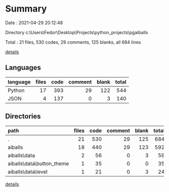 # Summary

Date : 2021-04-29 20:12:48

Directory c:\Users\Fedor\Desktop\Projects\python_projects\pgaiballs

Total : 21 files,  530 codes, 29 comments, 125 blanks, all 684 lines

[details](details.md)

## Languages
| language | files | code | comment | blank | total |
| :--- | ---: | ---: | ---: | ---: | ---: |
| Python | 17 | 393 | 29 | 122 | 544 |
| JSON | 4 | 137 | 0 | 3 | 140 |

## Directories
| path | files | code | comment | blank | total |
| :--- | ---: | ---: | ---: | ---: | ---: |
| . | 21 | 530 | 29 | 125 | 684 |
| aiballs | 18 | 440 | 29 | 123 | 592 |
| aiballs\data | 2 | 56 | 0 | 3 | 59 |
| aiballs\data\button_theme | 1 | 35 | 0 | 0 | 35 |
| aiballs\data\level | 1 | 21 | 0 | 3 | 24 |

[details](details.md)